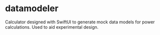 # datamodeler
Calculator designed with SwiftUI to generate mock data models for power calculations. Used to aid experimental design.
